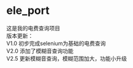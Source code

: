 # ele_port
这是我的电费查询项目
<br> 版本更新：
<br>V1.0 初步完成selenium为基础的电费查询
<br>V2.0 添加了模糊音查询功能
<br>V2.5 更新模糊音查询，模糊范围加大，功能小升级

